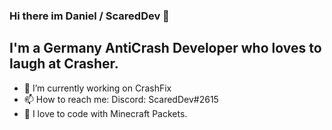 ### Hi there im Daniel / ScaredDev 👋

## I'm a Germany AntiCrash Developer who loves to laugh at Crasher.
- 🔭 I’m currently working on CrashFix
- 📫 How to reach me: Discord: ScaredDev#2615
- :revolving_hearts: I love to code with Minecraft Packets.
